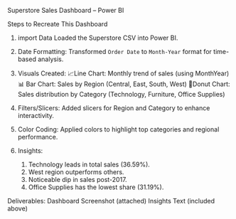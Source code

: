  Superstore Sales Dashboard – Power BI

 Steps to Recreate This Dashboard

1. import Data
    Loaded the Superstore CSV into Power BI.

2. Date Formatting:
   Transformed `Order Date` to `Month-Year` format for time-based analysis.

3. Visuals Created:
    📈Line Chart: Monthly trend of sales (using MonthYear)
   📊 Bar Chart: Sales by Region (Central, East, South, West)
    🍩Donut Chart: Sales distribution by Category (Technology, Furniture, Office Supplies)

4. Filters/Slicers:
   Added slicers for Region and Category to enhance interactivity.

5. Color Coding:
   Applied colors to highlight top categories and regional performance.

6. Insights:
   1) Technology leads in total sales (36.59%).
   2)  West region outperforms others.
   3)  Noticeable dip in sales post-2017.
   4)  Office Supplies has the lowest share (31.19%).

 Deliverables:
Dashboard Screenshot (attached)
 Insights Text (included above)

